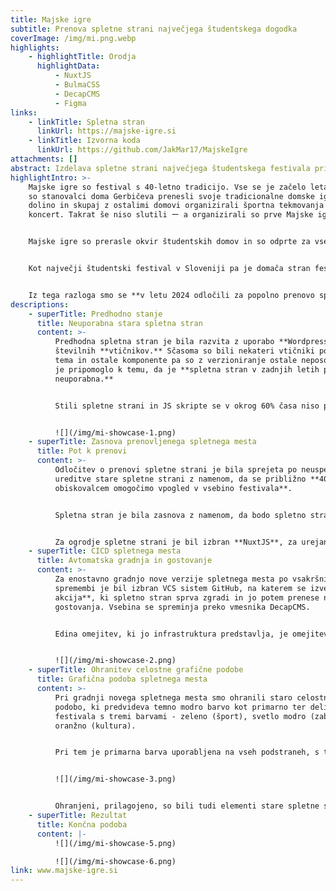```yaml
---
title: Majske igre
subtitle: Prenova spletne strani največjega študentskega dogodka
coverImage: /img/mi.png.webp
highlights:
    - highlightTitle: Orodja
      highlightData:
          - NuxtJS
          - BulmaCSS
          - DecapCMS
          - Figma
links:
    - linkTitle: Spletna stran
      linkUrl: https://majske-igre.si
    - linkTitle: Izvorna koda
      linkUrl: https://github.com/JakMar17/MajskeIgre
attachments: []
abstract: Izdelava spletne strani največjega študentskega festivala pri nas
highlightIntro: >-
    Majske igre so festival s 40-letno tradicijo. Vse se je začelo leta 1983, ko
    so stanovalci doma Gerbičeva prenesli svoje tradicionalne domske igre v Rožno
    dolino in skupaj z ostalimi domovi organizirali športna tekmovanja in večerni
    koncert. Takrat še niso slutili ー a organizirali so prve Majske igre.


    Majske igre so prerasle okvir študentskih domov in so odprte za vse študente in mlade po srcu, a njihov duh še vedno bije v študentskih naseljih, kjer se odvija večina dogajanja. Organizator vseh dogodkov pa ostajajo stanovalci študentskih domov, dandanes povezani v Študentski svet stanovalcev.


    Kot največji študentski festival v Sloveniji pa je domača stran festivala v zadnjih nekaj letih postala **popolnoma neuporabna** - zaradi slabega in nestrokovnega vzdrževanja, uporabljeno zastarelo tehnologijo in verzijami Wordpressa in vtičnikov.


    Iz tega razloga smo se **v letu 2024 odločili za popolno prenovo spletne strani** v moji izvedbi.
descriptions:
    - superTitle: Predhodno stanje
      title: Neuporabna stara spletna stran
      content: >-
          Predhodna spletna stran je bila razvita z uporabo **Wordpressa** in
          številnih **vtičnikov.** Sčasoma so bili nekateri vtičniki posodobljeni,
          tema in ostale komponente pa so z verzioniranje ostale neposodobljene. To
          je pripomoglo k temu, da je **spletna stran v zadnjih letih postala
          neuporabna.**


          Stili spletne strani in JS skripte se v okrog 60% časa niso pravilno in popolno naložile, kar je privedlo k temu, da so na strani manjkale slike, stili so bili "pokvarjeni". Hkrati stran ni bila uporabna na mobilnih napravah, saj se določene komponente niso prikazovale.


          ![](/img/mi-showcase-1.png)
    - superTitle: Zasnova prenovljenega spletnega mesta
      title: Pot k prenovi
      content: >-
          Odločitev o prenovi spletne strani je bila sprejeta po neuspešnem poskusu
          ureditve stare spletne strani z namenom, da se približno **40 000 letnim
          obiskovalcem omogočimo vpogled v vsebino festivala**.


          Spletna stran je bila zasnova z namenom, da bodo spletno stran **urejali in upravljali tehnično neizobraženi člani organizacijske ekipe.** Zaradi tega je bila tehnična zahteva ta, da bo vsebino mogoče urejati preko centralnega sistema CMS. Druga tehnična zahteva je bila, da je gostovanje omogočeno preko trenutnega ponudnika gostovanja, ki uporablja sistem **cPanel**.


          Za ogrodje spletne strani je bil izbran **NuxtJS**, za urejanje vsebine je bil izbran **DecapCMS**. Kot osnova močno prilagojenih CSS stilov je bilo izbrano ogrodje **BulmaCMS**.
    - superTitle: CICD spletnega mesta
      title: Avtomatska gradnja in gostovanje
      content: >-
          Za enostavno gradnjo nove verzije spletnega mesta po vsakršni vsebinski
          spremembi je bil izbran VCS sistem GitHub, na katerem se izvede **GitHub
          akcija**, ki spletno stran sprva zgradi in jo potem prenese na strežnik
          gostovanja. Vsebina se spreminja preko vmesnika DecapCMS.


          Edina omejitev, ki jo infrastruktura predstavlja, je omejitev minut gradnje na sistemu GitHub actions, vendar v letošnjem letu težav z omejitvami nismo imeli.


          ![](/img/mi-showcase-2.png)
    - superTitle: Ohranitev celostne grafične podobe
      title: Grafična podoba spletnega mesta
      content: >-
          Pri gradnji novega spletnega mesta smo ohranili staro celostno grafično
          podobo, ki predvideva temno modro barvo kot primarno ter deli podpodročja
          festivala s tremi barvami - zeleno (šport), svetlo modro (zabavo) in
          oranžno (kultura).


          Pri tem je primarna barva uporabljena na vseh podstraneh, s tem se ohranja celota spletnega mesta, posamezne barve podkategorij pa so uporabljene za posamezna področja.


          ![](/img/mi-showcase-3.png)


          Ohranjeni, prilagojeno, so bili tudi elementi stare spletne strani. S tem smo omogočili uporabnikom najenostavnejšo migracijo na novo spletno stran.
    - superTitle: Rezultat
      title: Končna podoba
      content: |-
          ![](/img/mi-showcase-5.png)

          ![](/img/mi-showcase-6.png)
link: www.majske-igre.si
---
```


